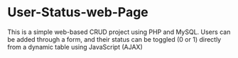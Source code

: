 # User-Status-web-Page
This is a simple web-based CRUD project using PHP and MySQL. Users can be added through a form, and their status can be toggled (0 or 1) directly from a dynamic table using JavaScript (AJAX)
